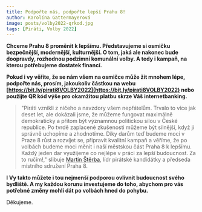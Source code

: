 ```yaml
---
title: Podpořte nás, podpořte lepší Prahu 8!
author: Karolína Gattermayerová
image: posts/volby2022-qrkod.jpg
tags: [Piráti, Volby 2022]
---
```


**Chceme Prahu 8 proměnit k lepšímu. Představujeme si osmičku bezpečnější, modernější, kulturnější. O tom, jaká ale nakonec bude doopravdy, rozhodnou podzimní komunální volby. A tedy i kampaň, na kterou potřebujeme dostatek financí.**

**Pokud i vy věříte, že se nám všem na osmičce může žít mnohem lépe, podpořte nás, prosím, jakoukoliv částkou na webu [https://bit.ly/pirati8VOLBY2022](https://bit.ly/pirati8VOLBY2022) nebo použijte QR kód výše pro okamžitou platbu skrze Váš internetbanking.**

>"Piráti vznikli z ničeho a navzdory všem nepřátelům. Trvalo to více jak deset let, ale dokázali jsme, že můžeme fungovat maximálně demokraticky a přitom být významnou politickou silou v České republice. Po tvrdě zaplacené zkušenosti můžeme být silnější, když ji správně uchopíme a zhodnotíme. Díky darům teď budeme moci v Praze 8 růst a rozvíjet se, připravit kvalitní kampaň a věříme, že po volbách budeme moci měnit i naší městskou část Praha 8 k lepšímu. Každý jeden dar využijeme co nejlépe v práci za lepší budoucnost. Za to ručím!," slibuje [Martin Štěrba](https://praha8.pirati.cz/lide/martin-sterba.html), lídr pirátské kandidátky a předseda místního sdružení Praha 8.

**I Vy takto můžete i tou nejmenší podporou ovlivnit budoucnost svého bydliště. A my každou korunu investujeme do toho, abychom pro vás potřebné změny mohli dát po volbách hned do pohybu.**

Děkujeme.